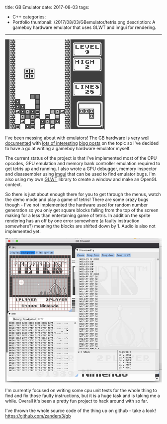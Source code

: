 title: GB Emulator
date: 2017-08-03
tags:
- C++
categories:
- Portfolio
thumbnail: /2017/08/03/GBemulator/tetris.png
description: A gameboy hardware emulator that uses GLWT and imgui for rendering.
---

![My emulator playing Tetris in Demo Mode](/2017/08/03/GBemulator/tetris.png)

I've been messing about with emulators! The GB hardware is [very](http://marc.rawer.de/Gameboy/Docs/GBCPUman.pdf) [well](http://gameboy.mongenel.com/dmg/opcodes.html) [documented](http://imrannazar.com/Gameboy-Z80-Opcode-Map) with [lots of interesting](https://cturt.github.io/cinoop.html) [blog posts](http://imrannazar.com/GameBoy-Emulation-in-JavaScript) on the topic so I've decided to have a go at writing a gameboy hardware emulator myself.

The current status of the project is that I've implemented most of the CPU opcodes, GPU emulation and memory bank controller emulation required to get tetris up and running. I also wrote a GPU debugger, memory inspector and disassembler using [imgui](https://github.com/ocornut/imgui) that can be used to find emulator bugs. I'm also using my own [GLWT](https://github.com/zanders3/glwt2) library to create a window and make an OpenGL context.

So there is just about enough there for you to get through the menus, watch the demo mode and play a game of tetris! There are some crazy bugs though - I've not implemented the hardware used for random number generation so you only get square blocks falling from the top of the screen making for a less than entertaining game of tetris. In addition the sprite rendering has an off by one error somewhere (a faulty instruction somewhere?) meaning the blocks are shifted down by 1. Audio is also not implemented yet.

![Debugging Tetris](/2017/08/03/GBemulator/debugger.jpg)

I'm currently focused on writing some cpu unit tests for the whole thing to find and fix those faulty instructions, but it is a huge task and is taking me a while. Overall it's been a pretty fun project to hack around with so far.

I've thrown the whole source code of the thing up on github - take a look! https://github.com/zanders3/gb
